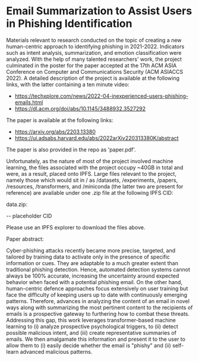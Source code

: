 # Email Summarization to Assist Users in Phishing Identification

Materials relevant to research conducted on the topic of creating a new human-centric approach to identifying phishing in 2021-2022. Indicators such as intent analysis, summarization, and emotion classification were analyzed. With the help of many talented researchers' work, the project culminated in the poster for the paper accepted at the 17th ACM ASIA Conference on Computer and Communications Security (ACM ASIACCS 2022). A detailed description of the project is available at the following links, with the latter containing a ten minute video:

-  https://techxplore.com/news/2022-04-inexperienced-users-phishing-emails.html
-  https://dl.acm.org/doi/abs/10.1145/3488932.3527292

The paper is available at the following links:

-  https://arxiv.org/abs/2203.13380
-  https://ui.adsabs.harvard.edu/abs/2022arXiv220313380K/abstract

The paper is also provided in the repo as 'paper.pdf'.

Unfortunately, as the nature of most of the project involved machine learning, the files associated with the project occupy ~40GB in total and were, as a result, placed onto IPFS. Large files relevant to the project, namely those which would sit in / as /datasets, /experiments, /papers, /resources, /transformers, and /miniconda (the latter two are present for reference) are available under one .zip file at the following IPFS CID:

data.zip:

-- placeholder CID

Please use an IPFS explorer to download the files above.

Paper abstract:

Cyber-phishing attacks recently became more precise, targeted, and tailored by training data to activate only in the presence of specific information or cues. They are adaptable to a much greater extent than traditional phishing detection. Hence, automated detection systems cannot always be 100% accurate, increasing the uncertainty around expected behavior when faced with a potential phishing email. On the other hand, human-centric defence approaches focus extensively on user training but face the difficulty of keeping users up to date with continuously emerging patterns. Therefore, advances in analyzing the content of an email in novel ways along with summarizing the most pertinent content to the recipients of emails is a prospective gateway to furthering how to combat these threats. Addressing this gap, this work leverages transformer-based machine learning to (i) analyze prospective psychological triggers, to (ii) detect possible malicious intent, and (iii) create representative summaries of emails. We then amalgamate this information and present it to the user to allow them to (i) easily decide whether the email is "phishy" and (ii) self-learn advanced malicious patterns. 
